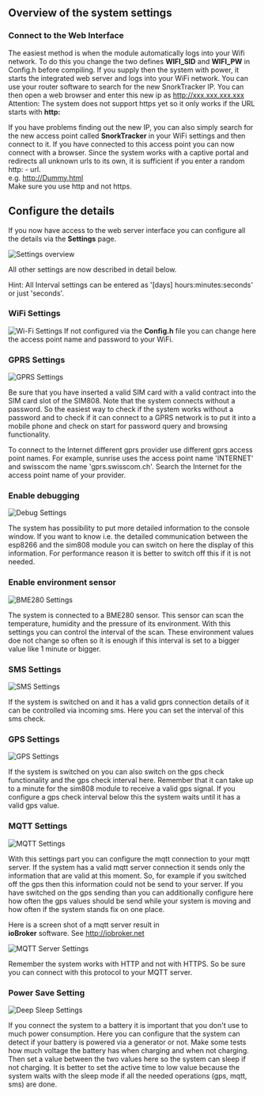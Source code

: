 
## Overview of the system settings

### Connect to the Web Interface
The easiest method is when the module automatically logs into your Wifi network. 
To do this you change the two defines **WIFI_SID** and **WIFI_PW** in Config.h before compiling.
If you supply then the system with power, it starts the integrated web server and logs into 
your WiFi network. You can use your router software to search for the new SnorkTracker IP.
You can then open a web browser and enter this new ip as http://xxx.xxx.xxx.xxx
Attention: The system does not support https yet so it only works if the URL starts with **http:**

If you have problems finding out the new IP, you can also simply search for the new access point 
called **SnorkTracker** in your WiFi settings and then connect to it.
If you have connected to this access point you can now connect with a browser. 
Since the system works with a captive portal and redirects all unknown urls to its own, 
it is sufficient if you enter a random http: - url.  
e.g. http://Dummy.html  
Make sure you use http and not https.

## Configure the details
If you now have access to the web server interface you can configure all the details via the 
**Settings** page.

![Settings overview](../images/Settings.png   "Settings overview")

All other settings are now described in detail below.

Hint: All Interval settings can be entered as '[days] hours:minutes:seconds' or just 'seconds'.

### WiFi Settings
![Wi-Fi Settings](../images/SettingsWiFi.png   "Wi-Fi Settings")
If not configured via the **Config.h** file you can change here the access point name and 
password to your WiFi.

### GPRS Settings
![GPRS Settings](../images/SettingsGprs.png   "GPRS Settings")

Be sure that you have inserted a valid SIM card with a valid contract into the SIM card slot
of the SIM808. Note that the system connects without a password.
So the easiest way to check if the system works without a password and to check if it can connect
to a GPRS network is to put it into a mobile phone and check on start for password query and 
browsing functionality.

To connect to the Internet different gprs provider use different gprs access point names.
For example, sunrise uses the access point name 'INTERNET' and swisscom the name 'gprs.swisscom.ch'.
Search the Internet for the access point name of your provider.

### Enable debugging
![Debug Settings](../images/SettingsDebug.png   "Debug Settings")

The system has possibility to put more detailed information to the console window.
If you want to know i.e. the detailed communication between the esp8266 and the sim808 module
you can switch on here the display of this information.
For performance reason it is better to switch off this if it is not needed.

### Enable environment sensor
![BME280 Settings](../images/SettingsBME280.png   "BME280 Settings")

The system is connected to a BME280 sensor. This sensor can scan the temperature, humidity and
the pressure of its environment.
With this settings you can control the interval of the scan. These environment values doe not change so 
often so it is enough if this interval is set to a bigger value like 1 minute or bigger. 

### SMS Settings
![SMS Settings](../images/SettingsSms.png   "SMS Settings")

If the system is switched on and it has a valid gprs connection details of it can be controlled 
via incoming sms.
Here you can set the interval of this sms check.

### GPS Settings
![GPS Settings](../images/SettingsGps.png   "GPS Settings")

If the system is switched on you can also switch on the gps check functionality and the
gps check interval here.
Remember that it can take up to a minute for the sim808 module to receive a valid gps signal.
If you configure a gps check interval below this the system waits until it has a valid gps value.

### MQTT Settings
![MQTT Settings](../images/SettingsMqtt.png   "MQTT Settings")

With this settings part you can configure the mqtt connection to your mqtt server.
If the system has a valid mqtt server connection it sends only the information that are valid
at this moment. So, for example if you switched off the gps then this information could not be 
send to your server.
If you have switched on the gps sending than you can additionally configure here how often the gps 
values should be send while your system is moving and how often if the system stands fix on one place.

Here is a screen shot of a mqtt server result in  
**ioBroker** software. See http://iobroker.net

![MQTT Server Settings](../images/MqttServer.png   "MQTT Server Settings")

Remember the system works with HTTP and not with HTTPS. So be sure you can connect with this
protocol to your MQTT server.

### Power Save Setting
![Deep Sleep Settings](../images/SettingsDeepSleep.png   "Deep Sleep Settings")

If you connect the system to a battery it is important that you don't use to much power consumption.
Here you can configure that the system can detect if your battery is powered via a generator or not.
Make some tests how much voltage the battery has when charging and when not charging.
Then set a value between the two values here so the system can sleep if not charging.
It is better to set the active time to low value because the system waits with the sleep mode
if all the needed operations (gps, mqtt, sms) are done.


